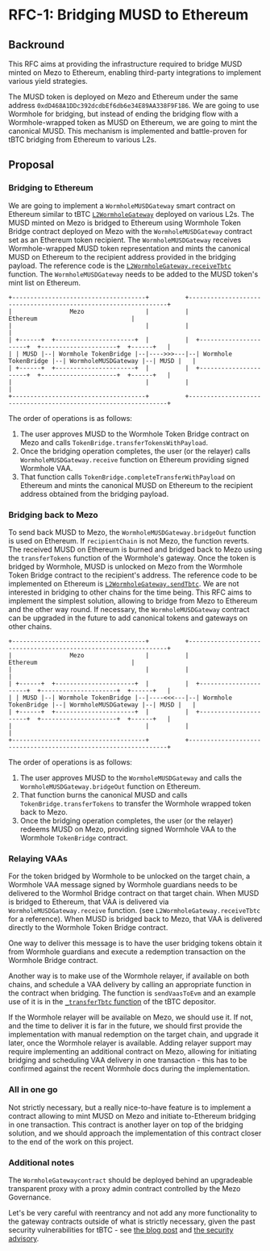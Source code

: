 # RFC-1: Bridging MUSD to Ethereum

## Backround

This RFC aims at providing the infrastructure required to bridge MUSD minted on
Mezo to Ethereum, enabling third-party integrations to implement various yield
strategies.

The MUSD token is deployed on Mezo and Ethereum under the same address
`0xdD468A1DDc392dcdbEf6db6e34E89AA338F9F186`. We are going to use Wormhole for
bridging, but instead of ending the bridging flow with a Wormhole-wrapped token
as MUSD on Ethereum, we are going to mint the canonical MUSD. This mechanism is
implemented and battle-proven for tBTC bridging from Ethereum to various L2s.

## Proposal

### Bridging to Ethereum

We are going to implement a `WormholeMUSDGateway` smart contract on Ethereum
similar to tBTC [`L2WormholeGateway`](https://github.com/threshold-network/tbtc-v2/blob/main/solidity/contracts/cross-chain/wormhole/L2WormholeGateway.sol)
deployed on various L2s. The MUSD minted on Mezo is bridged to Ethereum using
Wormhole Token Bridge contract deployed on Mezo with the `WormholeMUSDGateway`
contract set as an Ethereum token recipient. The `WormholeMUSDGateway` receives
Wormhole-wrapped MUSD token representation and mints the canonical MUSD on
Ethereum to the recipient address provided in the bridging payload. The
reference code is the [`L2WormholeGateway.receiveTbtc`](https://github.com/threshold-network/tbtc-v2/blob/f702144f76b3fc8648ed4eb9d7d9c7113b0f343b/solidity/contracts/cross-chain/wormhole/L2WormholeGateway.sol#L253-L292) function.
The `WormholeMUSDGateway` needs to be added to the MUSD token's mint list on
Ethereum.

```
+-------------------------------------+          +----------------------------------------------------------------+
|                Mezo                 |          |                              Ethereum                          |
|                                     |          |                                                                |
| +------+  +----------------------+  |          |  +----------------------+  +---------------------+  +------+   |
| | MUSD |--| Wormhole TokenBridge |--|---->>>---|--| Wormhole TokenBridge |--| WormholeMUSDGateway |--| MUSD |   |
| +------+  +----------------------+  |          |  +----------------------+  +---------------------+  +------+   |
|                                     |          |                                                                |
+-------------------------------------+          +----------------------------------------------------------------+
```

The order of operations is as follows:
1. The user approves MUSD to the Wormhole Token Bridge contract on Mezo and calls
   `TokenBridge.transferTokensWithPayload`.
2. Once the bridging operation completes, the user (or the relayer) calls
   `WormholeMUSDGateway.receive` function on Ethereum providing signed Wormhole
   VAA.
3. That function calls `TokenBridge.completeTransferWithPayload` on Ethereum
   and mints the canonical MUSD on Ethereum to the recipient address obtained
   from the bridging payload.

### Bridging back to Mezo

To send back MUSD to Mezo, the `WormholeMUSDGateway.bridgeOut` function is used
on Ethereum. If `recipientChain` is not Mezo, the function reverts. The received
MUSD on Ethereum is burned and bridged back to Mezo using the `transferTokens`
function of the Wormhole's gateway. Once the token is bridged by Wormhole, MUSD
is unlocked on Mezo from the Wormhole Token Bridge contract to the recipient's
address. The reference code to be implemented on Ethereum is
[`L2WormholeGateway.sendTbtc`](https://github.com/threshold-network/tbtc-v2/blob/f702144f76b3fc8648ed4eb9d7d9c7113b0f343b/solidity/contracts/cross-chain/wormhole/L2WormholeGateway.sol#L166-L229). We are not interested in bridging to other chains
for the time being. This RFC aims to implement the simplest solution, allowing
to bridge from Mezo to Ethereum and the other way round. If necessary, the
`WormholeMUSDGateway` contract can be upgraded in the future to add canonical
tokens and gateways on other chains.


```
+-------------------------------------+          +----------------------------------------------------------------+
|                Mezo                 |          |                              Ethereum                          |
|                                     |          |                                                                |
| +------+  +----------------------+  |          |  +----------------------+  +---------------------+  +------+   |
| | MUSD |--| Wormhole TokenBridge |--|----<<<---|--| Wormhole TokenBridge |--| WormholeMUSDGateway |--| MUSD |   |
| +------+  +----------------------+  |          |  +----------------------+  +---------------------+  +------+   |
|                                     |          |                                                                |
+-------------------------------------+          +----------------------------------------------------------------+
```

The order of operations is as follows:
1. The user approves MUSD to the `WormholeMUSDGateway` and calls the
   `WormholeMUSDGateway.bridgeOut` function on Ethereum.
2. That function burns the canonical MUSD and calls `TokenBridge.transferTokens`
   to transfer the Wormhole wrapped token back to Mezo.
3. Once the bridging operation completes, the user (or the relayer) redeems MUSD
   on Mezo, providing signed Wormhole VAA to the Wormhole `TokenBridge` contract.

### Relaying VAAs

For the token bridged by Wormhole to be unlocked on the target chain, a Wormhole
VAA message signed by Wormhole guardians needs to be delivered to the Wormhol
Bridge contract on that target chain. When MUSD is bridged to Ethereum, that VAA
is delivered via `WormholeMUSDGateway.receive` function. (see
`L2WormholeGateway.receiveTbtc` for a reference). When MUSD is bridged back to
Mezo, that VAA is delivered directly to the Wormhole Token Bridge contract.

One way to deliver this message is to have the user bridging tokens obtain it
from Wormhole guardians and execute a redemption transaction on the Wormhole
Bridge contract.

Another way is to make use of the Wormhole relayer, if available on both chains,
and schedule a VAA delivery by calling an appropriate function in the contract
when bridging. The function is `sendVaasToEvm` and an example use of it is in
the [`_transferTbtc` function](https://github.com/threshold-network/tbtc-v2/blob/f702144f76b3fc8648ed4eb9d7d9c7113b0f343b/solidity/contracts/cross-chain/wormhole/L1BTCDepositorWormhole.sol#L214-L241) of the tBTC depositor.

If the Wormhole relayer will be available on Mezo, we should use it. If not, and
the time to deliver it is far in the future, we should first provide the
implementation with manual redemption on the target chain, and upgrade it later,
once the Wormhole relayer is available. Adding relayer support may require
implementing an additional contract on Mezo, allowing for initiating bridging and
scheduling VAA delivery in one transaction - this has to be confirmed against the
recent Wormhole docs during the implementation.

### All in one go

Not strictly necessary, but a really nice-to-have feature is to implement a
contract allowing to mint MUSD on Mezo and initiate to-Ethereum bridging in one
transaction. This contract is another layer on top of the bridging solution, and
we should approach the implementation of this contract closer to the end of the
work on this project.

### Additional notes

The `WormholeGatewaycontract` should be deployed behind an upgradeable
transparent proxy with a proxy admin contract controlled by the Mezo Governance.

Let's be very careful with reentrancy and not add any more functionality to the
gateway contracts outside of what is strictly necessary, given the past security
vulnerabilities for tBTC - see
[the blog post](https://blog.threshold.network/retro-l2-wormholegateway-crit/)
and [the security advisory](https://github.com/threshold-network/tbtc-v2/security/advisories/GHSA-54q9-r92x-944r).
